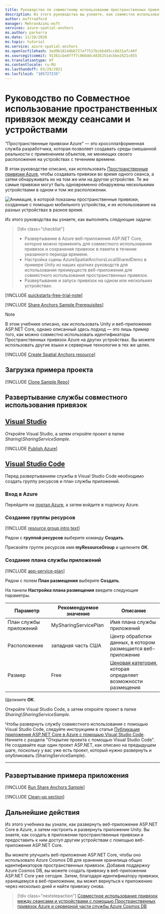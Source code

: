 ```yaml
---
title: Руководство по совместному использованию пространственных привязок между сеансами и устройствами
description: Из этого руководства вы узнаете, как совместно использовать идентификаторы пространственных привязок Azure между устройствами Android и iOS в Unity с внутренней службой.
author: msftradford
manager: MehranAzimi-msft
services: azure-spatial-anchors
ms.author: parkerra
ms.date: 11/20/2020
ms.topic: tutorial
ms.service: azure-spatial-anchors
ms.openlocfilehash: 3ed9b18144bb727af751fbcbbdd5cc6631afc40f
ms.sourcegitcommit: 91361cbe8fff7c866ddc4835251dcbbe2621c055
ms.translationtype: HT
ms.contentlocale: ru-RU
ms.lasthandoff: 03/29/2021
ms.locfileid: "105727235"
---
```

# <a name="tutorial-share-spatial-anchors-across-sessions-and-devices"></a>Руководство по Совместное использование пространственных привязок между сеансами и устройствами

"Пространственные привязки Azure" — это кроссплатформенная служба разработчика, которая позволяет создавать среды смешанной реальности с применением объектов, не меняющих своего расположения на устройствах с течением времени. 

В этом руководстве описано, как использовать [Пространственные привязки Azure](../overview.md), чтобы создавать привязки во время одного сеанса, а затем обнаруживать их на том же или на другом устройстве. Те же самые привязки могут быть одновременно обнаружены несколькими устройствами в одном и том же расположении.

![Анимация, в которой показаны пространственные привязки, созданные с помощью мобильного устройства, и их использование на разных устройствах в разное время.](./media/persistence.gif)


Из этого руководства вы узнаете, как выполнять следующие задачи:

> [!div class="checklist"]
> * Развертывание в Azure веб-приложения ASP.NET Core, которое можно применять для совместного использования привязок и сохранения привязок в памяти в течение указанного периода времени.
> * Настройка сцены AzureSpatialAnchorsLocalSharedDemo в примере Unity из наших кратких руководств для использования преимуществ веб-приложения для совместного использования пространственных привязок.
> * Развертывание и запуск привязок на одном или нескольких устройствах.

[!INCLUDE [quickstarts-free-trial-note](../../../includes/quickstarts-free-trial-note.md)]

[!INCLUDE [Share Anchors Sample Prerequisites](../../../includes/spatial-anchors-share-sample-prereqs.md)]

> [!NOTE]
> В этом учебнике описано, как использовать Unity и веб-приложение ASP.NET Core, однако описанный здесь подход — это лишь пример того, как можно совместно использовать идентификаторы Пространственных привязок Azure на других устройствах. Вы можете использовать другие языки и серверные технологии в тех же целях.

[!INCLUDE [Create Spatial Anchors resource](../../../includes/spatial-anchors-get-started-create-resource.md)]

## <a name="download-the-sample-project"></a>Загрузка примера проекта

[!INCLUDE [Clone Sample Repo](../../../includes/spatial-anchors-clone-sample-repository.md)]

## <a name="deploy-the-sharing-anchors-service"></a>Развертывание службы совместного использования привязок

## <a name="visual-studio"></a>[Visual Studio](#tab/VS)

Откройте Visual Studio, а затем откройте проект в папке *Sharing\SharingServiceSample*.

[!INCLUDE [Publish Azure](../../../includes/spatial-anchors-publish-azure.md)]

## <a name="visual-studio-code"></a>[Visual Studio Code](#tab/VSC)

Перед развертыванием службы в Visual Studio Code необходимо создать группу ресурсов и план службы приложений.

### <a name="sign-in-to-azure"></a>Вход в Azure

Перейдите на <a href="https://portal.azure.com/" target="_blank">портал Azure</a>, а затем войдите в подписку Azure.

### <a name="create-a-resource-group"></a>Создание группы ресурсов

[!INCLUDE [resource group intro text](../../../includes/resource-group.md)]

Рядом с **группой ресурсов** выберите команду **Создать**.

Присвойте группе ресурсов имя **myResourceGroup** и щелкните **ОК**.

### <a name="create-an-app-service-plan"></a>Создание плана службы приложений

[!INCLUDE [app-service-plan](../../../includes/app-service-plan.md)]

Рядом с полем **План размещения** выберите **Создать**.

На панели **Настройка плана размещения** введите следующие параметры.

| Параметр | Рекомендуемое значение | Описание |
|-|-|-|
|План службы приложений| MySharingServicePlan | Имя плана службы приложений |
| Расположение | западная часть США | Центр обработки данных, в котором размещается веб-приложение |
| Размер | Free | [Ценовая категория](https://azure.microsoft.com/pricing/details/app-service/?ref=microsoft.com&utm_source=microsoft.com&utm_medium=docs&utm_campaign=visualstudio), которая определяет возможности размещения |

Щелкните **ОК**.

Откройте Visual Studio Code, а затем откройте проект в папке *Sharing\SharingServiceSample*. 

Чтобы развернуть службу совместного использования с помощью Visual Studio Code, следуйте инструкциям в статье <a href="/aspnet/core/tutorials/publish-to-azure-webapp-using-vscode?view=aspnetcore-2.2&preserve-view=true#open-it-with-visual-studio-code" target="_blank">Публикация приложения ASP.NET Core в Azure с помощью Visual Studio Code</a>. Начните с раздела "Открытие проекта с помощью Visual Studio Code". Не создавайте еще один проект ASP.NET, как описано на предыдущем шаге, поскольку у вас уже есть проект, который нужно развернуть и опубликовать (SharingServiceSample).

---

## <a name="deploy-the-sample-app"></a>Развертывание примера приложения

[!INCLUDE [Run Share Anchors Sample](../../../includes/spatial-anchors-run-share-sample.md)]

[!INCLUDE [Clean-up section](../../../includes/clean-up-section-portal.md)]

## <a name="next-steps"></a>Дальнейшие действия

Из этого учебника вы узнали, как развернуть веб-приложение ASP.NET Core в Azure, а затем настроить и развернуть приложение Unity. Вы знаете, как создать в приложении пространственные привязки и предоставить к ним доступ другим устройствам с помощью веб-приложения ASP.NET Core.

Вы можете улучшить веб-приложение ASP.NET Core, чтобы оно использовало Azure Cosmos DB для хранения хранилища общих идентификаторов пространственных привязок. Добавив поддержку Azure Cosmos DB, вы можете создать привязку в веб-приложении ASP.NET Core уже сегодня. Затем, благодаря идентификатору привязки, хранящемуся в веб-приложении, вы может вернуться к приложению через несколько дней и найти привязку снова.

> [!div class="nextstepaction"]
> [Совместное использование привязок между сеансами и устройствами с помощью Пространственных привязок Azure и серверной части службы Azure Cosmos DB](./tutorial-use-cosmos-db-to-store-anchors.md)